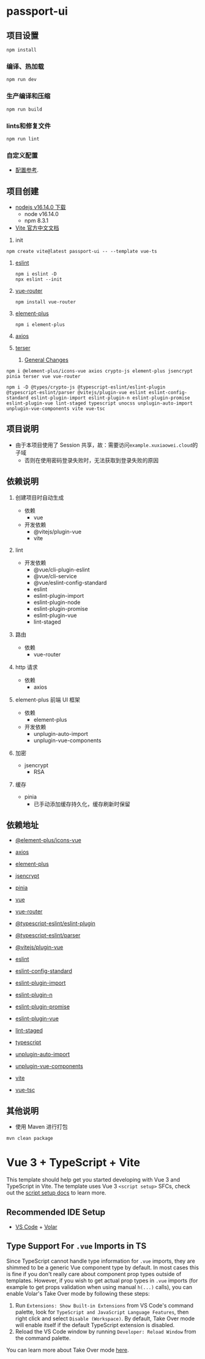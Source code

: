 # passport-ui

## 项目设置

```
npm install
```

### 编译、热加载

```
npm run dev
```

### 生产编译和压缩

```
npm run build
```

### lints和修复文件

```
npm run lint
```

### 自定义配置

- [配置参考](https://cli.vuejs.org/zh/config/index.html).

## 项目创建

- [nodejs v16.14.0 下载](https://nodejs.org/dist/v16.14.0/)
    - node v16.14.0
    - npm 8.3.1
- [Vite 官方中文文档](https://cn.vitejs.dev/guide/)

1. init

```shell
npm create vite@latest passport-ui -- --template vue-ts
```

1. [eslint](https://www.npmjs.com/package/eslint)
    ```shell
    npm i eslint -D
    npx eslint --init
    ```

2. [vue-router](https://router.vuejs.org/installation.html)
    ```shell
    npm install vue-router
    ```

3. [element-plus](https://element-plus.gitee.io/zh-CN/guide/quickstart.html#%E6%8C%89%E9%9C%80%E5%AF%BC%E5%85%A5)
    ```shell
    npm i element-plus
    ```

4. [axios](https://www.npmjs.com/package/axios)

5. [terser](https://www.npmjs.com/package/terser)
    1. [General Changes](https://vitejs.dev/guide/migration.html#general-changes)

```
npm i @element-plus/icons-vue axios crypto-js element-plus jsencrypt pinia terser vue vue-router
```

```
npm i -D @types/crypto-js @typescript-eslint/eslint-plugin @typescript-eslint/parser @vitejs/plugin-vue eslint eslint-config-standard eslint-plugin-import eslint-plugin-n eslint-plugin-promise eslint-plugin-vue lint-staged typescript unocss unplugin-auto-import unplugin-vue-components vite vue-tsc
```

## 项目说明

- 由于本项目使用了 Session 共享，故：需要访问`example.xuxiaowei.cloud`的子域
    - 否则在使用密码登录失败时，无法获取到登录失败的原因

## 依赖说明

1. 创建项目时自动生成
    - 依赖
        - vue
    - 开发依赖
        - @vitejs/plugin-vue
        - vite

2. lint
    - 开发依赖
        - @vue/cli-plugin-eslint
        - @vue/cli-service
        - @vue/eslint-config-standard
        - eslint
        - eslint-plugin-import
        - eslint-plugin-node
        - eslint-plugin-promise
        - eslint-plugin-vue
        - lint-staged

3. 路由
    - 依赖
        - vue-router

4. http 请求
    - 依赖
        - axios

5. element-plus 前端 UI 框架
    - 依赖
        - element-plus
    - 开发依赖
        - unplugin-auto-import
        - unplugin-vue-components

6. 加密
    - jsencrypt
        - RSA

7. 缓存
    - pinia
        - 已手动添加缓存持久化，缓存刷新时保留

## 依赖地址

- [@element-plus/icons-vue](https://www.npmjs.com/package/@element-plus/icons-vue)
- [axios](https://www.npmjs.com/package/axios)
- [element-plus](https://www.npmjs.com/package/element-plus)
- [jsencrypt](https://www.npmjs.com/package/jsencrypt)
- [pinia](https://www.npmjs.com/package/pinia)
- [vue](https://www.npmjs.com/package/vue)
- [vue-router](https://www.npmjs.com/package/vue-router)

- [@typescript-eslint/eslint-plugin](https://www.npmjs.com/package/@typescript-eslint/eslint-plugin)
- [@typescript-eslint/parser](https://www.npmjs.com/package/@typescript-eslint/parser)
- [@vitejs/plugin-vue](https://www.npmjs.com/package/@vitejs/plugin-vue)
- [eslint](https://www.npmjs.com/package/eslint)
- [eslint-config-standard](https://www.npmjs.com/package/eslint-config-standard)
- [eslint-plugin-import](https://www.npmjs.com/package/eslint-plugin-import)
- [eslint-plugin-n](https://www.npmjs.com/package/eslint-plugin-n)
- [eslint-plugin-promise](https://www.npmjs.com/package/eslint-plugin-promise)
- [eslint-plugin-vue](https://www.npmjs.com/package/eslint-plugin-vue)
- [lint-staged](https://www.npmjs.com/package/lint-staged)
- [typescript](https://www.npmjs.com/package/typescript)
- [unplugin-auto-import](https://www.npmjs.com/package/unplugin-auto-import)
- [unplugin-vue-components](https://www.npmjs.com/package/unplugin-vue-components)
- [vite](https://www.npmjs.com/package/vite)
- [vue-tsc](https://www.npmjs.com/package/vue-tsc)

## 其他说明

- 使用 Maven 进行打包

```shell
mvn clean package
```

# Vue 3 + TypeScript + Vite

This template should help get you started developing with Vue 3 and TypeScript in Vite. The template uses Vue
3 `<script setup>` SFCs, check out
the [script setup docs](https://v3.vuejs.org/api/sfc-script-setup.html#sfc-script-setup) to learn more.

## Recommended IDE Setup

- [VS Code](https://code.visualstudio.com/) + [Volar](https://marketplace.visualstudio.com/items?itemName=Vue.volar)

## Type Support For `.vue` Imports in TS

Since TypeScript cannot handle type information for `.vue` imports, they are shimmed to be a generic Vue component type
by default. In most cases this is fine if you don't really care about component prop types outside of templates.
However, if you wish to get actual prop types in `.vue` imports (for example to get props validation when using
manual `h(...)` calls), you can enable Volar's Take Over mode by following these steps:

1. Run `Extensions: Show Built-in Extensions` from VS Code's command palette, look
   for `TypeScript and JavaScript Language Features`, then right click and select `Disable (Workspace)`. By default,
   Take Over mode will enable itself if the default TypeScript extension is disabled.
2. Reload the VS Code window by running `Developer: Reload Window` from the command palette.

You can learn more about Take Over mode [here](https://github.com/johnsoncodehk/volar/discussions/471).
